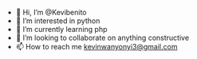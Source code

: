 - 👋 Hi, I’m @Kevibenito
- 👀 I’m interested in python 
- 🌱 I’m currently learning php
- 💞️ I’m looking to collaborate on anything constructive 
- 📫 How to reach me kevinwanyonyi3@gmail.com

<!---
Kevibenito/Kevibenito is a ✨ special ✨ repository because its `README.md` (this file) appears on your GitHub profile.
You can click the Preview link to take a look at your changes.
--->
